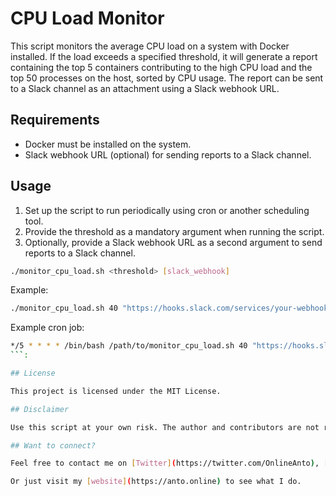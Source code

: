 # CPU Load Monitor

This script monitors the average CPU load on a system with Docker installed. If the load exceeds a specified threshold, it will generate a report containing the top 5 containers contributing to the high CPU load and the top 50 processes on the host, sorted by CPU usage. The report can be sent to a Slack channel as an attachment using a Slack webhook URL.

## Requirements

- Docker must be installed on the system.
- Slack webhook URL (optional) for sending reports to a Slack channel.

## Usage

1. Set up the script to run periodically using cron or another scheduling tool.
2. Provide the threshold as a mandatory argument when running the script.
3. Optionally, provide a Slack webhook URL as a second argument to send reports to a Slack channel.

```bash
./monitor_cpu_load.sh <threshold> [slack_webhook]
```

Example:

```bash
./monitor_cpu_load.sh 40 "https://hooks.slack.com/services/your-webhook-url"
```

Example cron job:

```bash
*/5 * * * * /bin/bash /path/to/monitor_cpu_load.sh 40 "https://hooks.slack.com/services/your-webhook-url"
```:

## License

This project is licensed under the MIT License.

## Disclaimer

Use this script at your own risk. The author and contributors are not responsible for any damages or issues caused by the use of this script.

## Want to connect?

Feel free to contact me on [Twitter](https://twitter.com/OnlineAnto), [DEV Community](https://dev.to/antoonline/) or [LinkedIn](https://www.linkedin.com/in/anto-online) if you have any questions or suggestions.

Or just visit my [website](https://anto.online) to see what I do.
